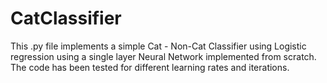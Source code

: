 # CatClassifier
This .py file implements a simple Cat - Non-Cat Classifier using Logistic regression using a single layer Neural Network implemented from scratch. The code has been tested for different learning rates and iterations.  

